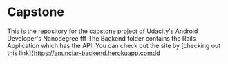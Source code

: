 # Capstone
This is the repository for the capstone project of Udacity's Android Developer's Nanodegree
fff
The Backend folder contains the Rails Application which has the API. You can check out the site by [checking out this link]{https://anunciar-backend.herokuapp.comdd
